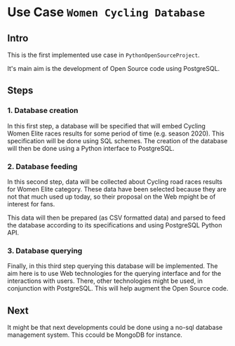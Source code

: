 # Use Case `Women Cycling Database`

## Intro
This is the first implemented use case in `PythonOpenSourceProject`.

It's main aim is the development of Open Source code using PostgreSQL.

## Steps

### 1. Database creation
In this first step, a database will be specified that will embed Cycling Women Elite races results for some period of time (e.g. season 2020). This specification will be done using SQL schemes. The creation of the database will then be done using a Python interface to PostgreSQL.


### 2. Database feeding
In this second step, data will be collected about Cycling road races results for Women Elite category. These data have been selected because they are not that much used up today, so their proposal on the Web mpight be of interest for fans.

This data will then be prepared (as CSV formatted data) and parsed to feed the database according to its specifications and using PostgreSQL Python API.


### 3. Database querying
Finally, in this third step querying this database will be implemented. The aim here is to use Web technologies for the querying interface and for the interactions with users. There, other technologies might be used, in conjunction with PostgreSQL. This will help augment the Open Source code.


## Next
It might be that next developments could be done using a no-sql database management system. This ccould be MongoDB for instance.
